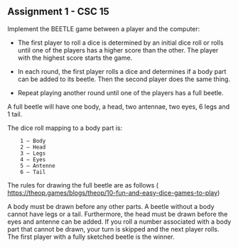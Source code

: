## Assignment 1 - CSC 15

Implement the BEETLE game between a player and the computer: 

* The first player to roll a dice is determined by an initial dice roll or rolls until one of the players has a higher score than the other. The player with the highest score starts the game.

* In each round, the first player rolls a dice and determines if a body part can be added to its beetle. Then the second player does the same thing. 

* Repeat playing another round until one of the players has a full beetle.  

A full beetle will have one body, a head, two antennae, two eyes, 6 legs and  1 tail.   

The dice roll mapping to a body part is:

        1 – Body
        2 – Head
        3 – Legs
        4 – Eyes
        5 – Antenne
        6 – Tail

The rules for drawing the full beetle are as follows (
https://theop.games/blogs/theop/10-fun-and-easy-dice-games-to-play)

A body must be drawn before any other parts. A beetle without a body cannot have legs or a tail. Furthermore, the head must be drawn before the eyes and antenne can be added. If you roll a number associated with a body part that cannot be drawn, your turn is skipped and the next player rolls. The first player with a fully sketched beetle is the winner. 
